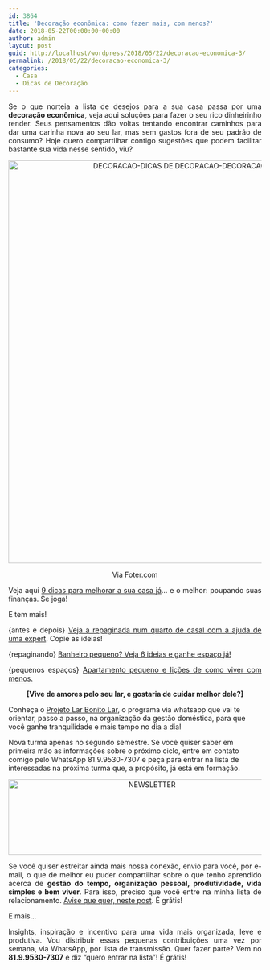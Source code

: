 ```yaml
---
id: 3864
title: 'Decoração econômica: como fazer mais, com menos?'
date: 2018-05-22T00:00:00+00:00
author: admin
layout: post
guid: http://localhost/wordpress/2018/05/22/decoracao-economica-3/
permalink: /2018/05/22/decoracao-economica-3/
categories:
  - Casa
  - Dicas de Decoração
---
```

<p align="justify">
  Se o que norteia a lista de desejos para a sua casa passa por uma <strong>decoração econômica</strong>, veja aqui soluções para fazer o seu rico dinheirinho render. Seus pensamentos dão voltas tentando encontrar caminhos para dar uma carinha nova ao seu lar, mas sem gastos fora de seu padrão de consumo? Hoje quero compartilhar contigo sugestões que podem facilitar bastante sua vida nesse sentido, viu?
</p>

<p align="center">
  <img class="alignnone size-full wp-image-14627" src="http://www.trololodemulher.com.br/blog/wp-content/uploads/2018/05/DECORACAO-DICAS-DE-DECORACAO-DECORACAO-ECONOMICA-BLOG.jpg" alt="DECORACAO-DICAS DE DECORACAO-DECORACAO ECONOMICA-BLOG" width="800" height="800" />
</p>

<p align="center">
  Via Foter.com
</p>

<p align="justify">
  Veja aqui <a href="http://www.trololodemulher.com.br/2016/02/01/decoracao-economica-2/" target="_blank">9 dicas para melhorar a sua casa já</a>… e o melhor: poupando suas finanças. Se joga!
</p>

<p align="justify">
  E tem mais!
</p>

<p align="justify">
  {antes e depois} <a href="http://www.trololodemulher.com.br/2012/11/14/antes-depois-quarto-casal/" target="_blank">Veja a repaginada num quarto de casal com a ajuda de uma expert</a>. Copie as ideias!
</p>

<p align="justify">
  {repaginando} <a href="http://www.trololodemulher.com.br/2016/04/05/banheiro-pequeno-2/" target="_blank">Banheiro pequeno? Veja 6 ideias e ganhe espaço já!</a>
</p>

<p align="justify">
  {pequenos espaços} <a href="http://www.trololodemulher.com.br/2015/08/12/apartamento-pequeno/" target="_blank">Apartamento pequeno e lições de como viver com menos.</a>
</p>

<p align="center">
  <strong>[Vive de amores pelo seu lar, e gostaria de cuidar melhor dele?]</strong>
</p>

Conheça o <a href="http://www.trololodemulher.com.br/projeto-lar-bonito-lar/" target="_blank">Projeto Lar Bonito Lar</a>, o programa via whatsapp que vai te orientar, passo a passo, na organização da gestão doméstica, para que você ganhe tranquilidade e mais tempo no dia a dia!

Nova turma apenas no segundo semestre. Se você quiser saber em primeira mão as informações sobre o próximo ciclo, entre em contato comigo pelo WhatsApp 81.9.9530-7307 e peça para entrar na lista de interessadas na próxima turma que, a propósito, já está em formação.

<p align="center">
  <img class="alignnone size-full wp-image-14610" src="http://www.trololodemulher.com.br/blog/wp-content/uploads/2018/04/NEWSLETTER.png" alt="NEWSLETTER" width="556" height="150" />
</p>

<p align="justify">
  Se você quiser estreitar ainda mais nossa conexão, envio para você, por e-mail, o que de melhor eu puder compartilhar sobre o que tenho aprendido acerca de <strong>gestão do tempo, organização pessoal, produtividade, vida simples e bem viver</strong>. Para isso, preciso que você entre na minha lista de relacionamento. <a href="http://www.trololodemulher.com.br/2018/02/28/newsletter/" target="_blank">Avise que quer, neste post</a>. É grátis!
</p>

<p align="justify">
  E mais…
</p>

<p style="text-align: justify;">
  Insights, inspiração e incentivo para uma vida mais organizada, leve e produtiva. Vou distribuir essas pequenas contribuições uma vez por semana, via WhatsApp, por lista de transmissão. Quer fazer parte? Vem no <strong>81.9.9530-7307</strong> e diz &#8220;quero entrar na lista&#8221;! É grátis!
</p>

&nbsp;

&nbsp;